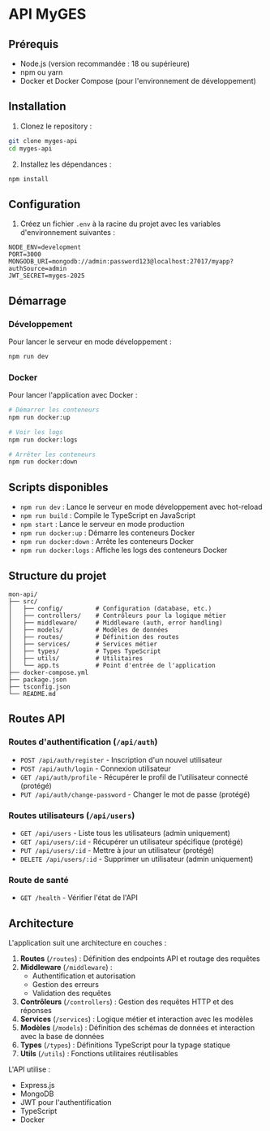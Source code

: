 # API MyGES

## Prérequis

- Node.js (version recommandée : 18 ou supérieure)
- npm ou yarn
- Docker et Docker Compose (pour l'environnement de développement)

## Installation

1. Clonez le repository :
```bash
git clone myges-api
cd myges-api
```

2. Installez les dépendances :
```bash
npm install
```

## Configuration

1. Créez un fichier `.env` à la racine du projet avec les variables d'environnement suivantes :
```env
NODE_ENV=development
PORT=3000
MONGODB_URI=mongodb://admin:password123@localhost:27017/myapp?authSource=admin
JWT_SECRET=myges-2025
```

## Démarrage

### Développement

Pour lancer le serveur en mode développement :
```bash
npm run dev
```

### Docker

Pour lancer l'application avec Docker :
```bash
# Démarrer les conteneurs
npm run docker:up

# Voir les logs
npm run docker:logs

# Arrêter les conteneurs
npm run docker:down
```

## Scripts disponibles

- `npm run dev` : Lance le serveur en mode développement avec hot-reload
- `npm run build` : Compile le TypeScript en JavaScript
- `npm start` : Lance le serveur en mode production
- `npm run docker:up` : Démarre les conteneurs Docker
- `npm run docker:down` : Arrête les conteneurs Docker
- `npm run docker:logs` : Affiche les logs des conteneurs Docker
## Structure du projet

```
mon-api/
├── src/           
│   ├── config/         # Configuration (database, etc.)
│   ├── controllers/    # Contrôleurs pour la logique métier
│   ├── middleware/     # Middleware (auth, error handling)
│   ├── models/         # Modèles de données
│   ├── routes/         # Définition des routes
│   ├── services/       # Services métier
│   ├── types/          # Types TypeScript
│   ├── utils/          # Utilitaires
│   └── app.ts          # Point d'entrée de l'application
├── docker-compose.yml
├── package.json
├── tsconfig.json
└── README.md
```

## Routes API

### Routes d'authentification (`/api/auth`)
- `POST /api/auth/register` - Inscription d'un nouvel utilisateur
- `POST /api/auth/login` - Connexion utilisateur
- `GET /api/auth/profile` - Récupérer le profil de l'utilisateur connecté (protégé)
- `PUT /api/auth/change-password` - Changer le mot de passe (protégé)

### Routes utilisateurs (`/api/users`)
- `GET /api/users` - Liste tous les utilisateurs (admin uniquement)
- `GET /api/users/:id` - Récupérer un utilisateur spécifique (protégé)
- `PUT /api/users/:id` - Mettre à jour un utilisateur (protégé)
- `DELETE /api/users/:id` - Supprimer un utilisateur (admin uniquement)

### Route de santé
- `GET /health` - Vérifier l'état de l'API

## Architecture

L'application suit une architecture en couches :

1. **Routes** (`/routes`) : Définition des endpoints API et routage des requêtes
2. **Middleware** (`/middleware`) : 
   - Authentification et autorisation
   - Gestion des erreurs
   - Validation des requêtes
3. **Contrôleurs** (`/controllers`) : Gestion des requêtes HTTP et des réponses
4. **Services** (`/services`) : Logique métier et interaction avec les modèles
5. **Modèles** (`/models`) : Définition des schémas de données et interaction avec la base de données
6. **Types** (`/types`) : Définitions TypeScript pour la typage statique
7. **Utils** (`/utils`) : Fonctions utilitaires réutilisables

L'API utilise :
- Express.js
- MongoDB
- JWT pour l'authentification
- TypeScript
- Docker
